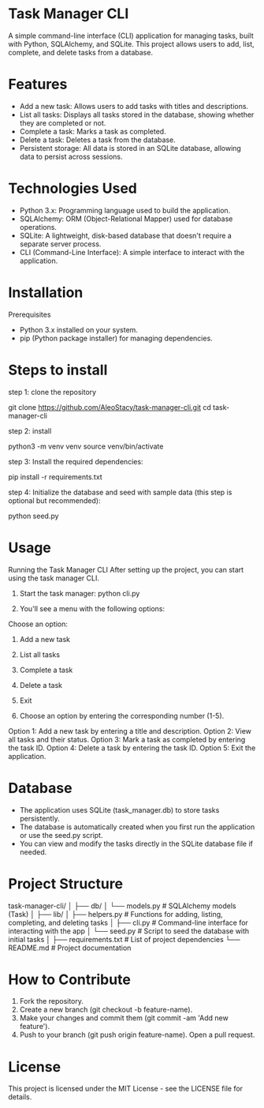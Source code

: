 # Task Manager CLI

A simple command-line interface (CLI) application for managing tasks, built with Python, SQLAlchemy, and SQLite. This project allows users to add, list, complete, and delete tasks from a database.

# Features
- Add a new task: Allows users to add tasks with titles and descriptions.
- List all tasks: Displays all tasks stored in the database, showing whether they are completed or not.
- Complete a task: Marks a task as completed.
- Delete a task: Deletes a task from the database.
- Persistent storage: All data is stored in an SQLite   database, allowing data to persist across sessions.

# Technologies Used
- Python 3.x: Programming language used to build the application.
- SQLAlchemy: ORM (Object-Relational Mapper) used for database operations.
- SQLite: A lightweight, disk-based database that doesn't require a separate server process.
- CLI (Command-Line Interface): A simple interface to interact with the application.

# Installation

Prerequisites
- Python 3.x installed on your system.
- pip (Python package installer) for managing dependencies.

# Steps to install

step 1: clone the repository

git clone https://github.com/AleoStacy/task-manager-cli.git
cd task-manager-cli

step 2: install

python3 -m venv venv
source venv/bin/activate  

step 3: Install the required dependencies:

pip install -r requirements.txt

step 4: Initialize the database and seed with sample data (this step is optional but recommended):

python seed.py

# Usage
Running the Task Manager CLI
After setting up the project, you can start using the task manager CLI.

1. Start the task manager:
    python cli.py

2. You'll see a menu with the following options:

  Choose an option:
1. Add a new task
2. List all tasks
3. Complete a task
4. Delete a task
5. Exit

3. Choose an option by entering the corresponding number (1-5).

  Option 1: Add a new task by entering a title and description.
  Option 2: View all tasks and their status.
  Option 3: Mark a task as completed by entering the task ID.
  Option 4: Delete a task by entering the task ID.
  Option 5: Exit the application.

# Database
- The application uses SQLite (task_manager.db) to store tasks persistently.
- The database is automatically created when you first run the application or use the seed.py script.
- You can view and modify the tasks directly in the SQLite database file if needed.

# Project Structure

task-manager-cli/
│
├── db/
│   └── models.py       # SQLAlchemy models (Task)
│
├── lib/
│   ├── helpers.py      # Functions for adding, listing, completing, and deleting tasks
│   ├── cli.py          # Command-line interface for interacting with the app
│   └── seed.py         # Script to seed the database with initial tasks
│
├── requirements.txt    # List of project dependencies
└── README.md           # Project documentation


# How to Contribute
1. Fork the repository.
2. Create a new branch (git checkout -b feature-name).
3. Make your changes and commit them (git commit -am 'Add new feature').
4. Push to your branch (git push origin feature-name).
Open a pull request.

# License
This project is licensed under the MIT License - see the LICENSE file for details.

